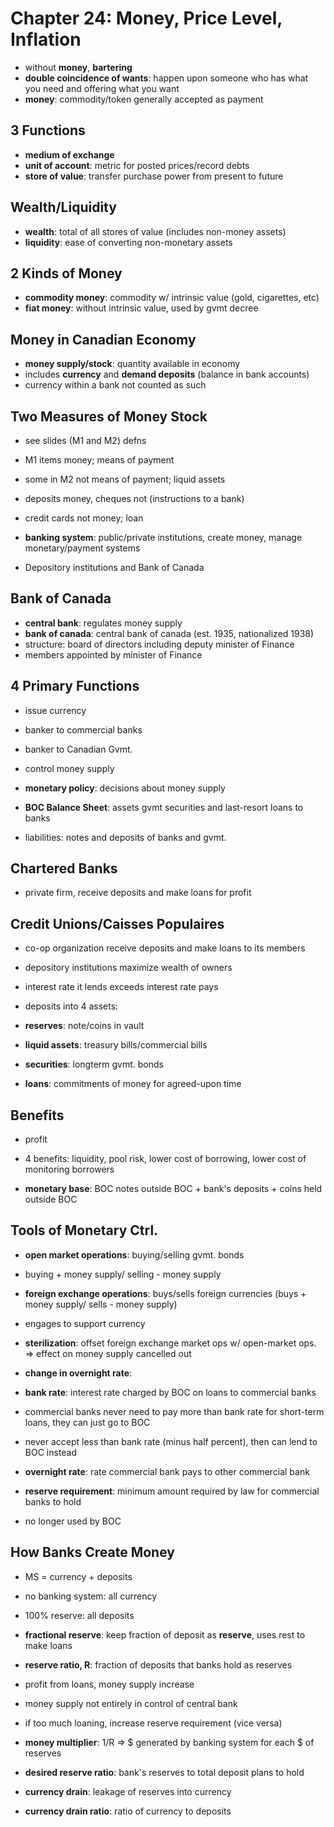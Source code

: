 Chapter 24: Money, Price Level, Inflation
==========================================

* without __money__, __bartering__
* __double coincidence of wants__: happen upon someone who has what you need and offering what you want
* __money__: commodity/token generally accepted as payment

3 Functions
-----------

* __medium of exchange__
* __unit of account__: metric for posted prices/record debts
* __store of value__: transfer purchase power from present to future

Wealth/Liquidity
----------------

* __wealth__: total of all stores of value (includes non-money assets)
* __liquidity__: ease of converting non-monetary assets

2 Kinds of Money
----------------

* __commodity money__: commodity w/ intrinsic value (gold, cigarettes, etc)
* __fiat money__: without intrinsic value, used by gvmt decree

Money in Canadian Economy
--------------------------

* __money supply/stock__: quantity available in economy
* includes __currency__ and __demand deposits__ (balance in bank accounts)
* currency within a bank not counted as such

Two Measures of Money Stock
--------------------------

* see slides (M1 and M2) defns

* M1 items money; means of payment
* some in M2 not means of payment; liquid assets
* deposits money, cheques not (instructions to a bank)
* credit cards not money; loan

* __banking system__: public/private institutions, create money, manage monetary/payment systems
* Depository institutions and Bank of Canada

Bank of Canada
--------------

* __central bank__: regulates money supply
* __bank of canada__: central bank of canada (est. 1935, nationalized 1938)
* structure: board of directors including deputy minister of Finance
* members appointed by minister of Finance

4 Primary Functions
---------------------

* issue currency
* banker to commercial banks
* banker to Canadian Gvmt.
* control money supply

* __monetary policy__: decisions about money supply

* __BOC Balance Sheet__: assets gvmt securities and last-resort loans to banks
* liabilities: notes and deposits of banks and gvmt.

Chartered Banks
---------------

* private firm, receive deposits and make loans for profit

Credit Unions/Caisses Populaires
--------------------------------
* co-op organization receive deposits and make loans to its members

* depository institutions maximize wealth of owners
* interest rate it lends exceeds interest rate pays

* deposits into 4 assets:
* __reserves__: note/coins in vault
* __liquid assets__: treasury bills/commercial bills
* __securities__: longterm gvmt. bonds
* __loans__: commitments of money for agreed-upon time

Benefits
--------

* profit
* 4 benefits: liquidity, pool risk, lower cost of borrowing, lower cost of monitoring borrowers

* __monetary base__: BOC notes outside BOC + bank's deposits + coins held outside BOC

Tools of Monetary Ctrl.
-----------------------

* __open market operations__: buying/selling gvmt. bonds
* buying + money supply/ selling - money supply
* __foreign exchange operations__: buys/sells foreign currencies (buys + money supply/ sells - money supply)
* engages to support currency

* __sterilization__: offset foreign exchange market ops w/ open-market ops. => effect on money supply cancelled out

* __change in overnight rate__:
* __bank rate__: interest rate charged by BOC on loans to commercial banks
* commercial banks never need to pay more than bank rate for short-term loans, they can just go to BOC
* never accept less than bank rate (minus half percent), then can lend to BOC instead
* __overnight rate__: rate commercial bank pays to other commercial bank

* __reserve requirement__: minimum amount required by law for commercial banks to hold
* no longer used by BOC

How Banks Create Money
----------------------

* MS = currency + deposits
* no banking system: all currency
* 100% reserve: all deposits
* __fractional reserve__: keep fraction of deposit as __reserve__, uses rest to make loans
* __reserve ratio, R__: fraction of deposits that banks hold as reserves
* profit from loans, money supply increase
* money supply not entirely in control of central bank
* if too much loaning, increase reserve requirement (vice versa)
* __money multiplier__: 1/R => $ generated by banking system for each $ of reserves

* __desired reserve ratio__: bank's reserves to total deposit plans to hold
* __currency drain__: leakage of reserves into currency
* __currency drain ratio__: ratio of currency to deposits
